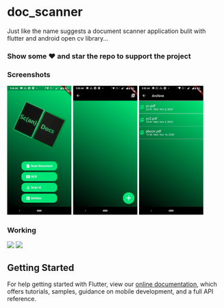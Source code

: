 # doc_scanner

Just like the name suggests a document scanner application bulit with flutter and android open cv library...

### Show some :heart: and star the repo to support the project

### Screenshots
<img src="https://github.com/Gourav2000/doc_scanner/blob/master/Screenshots/ss1.jpeg?raw=true" height="300em" />
<img src="https://github.com/Gourav2000/doc_scanner/blob/master/Screenshots/ss2.jpeg?raw=true" height="300em" /> <img src="https://github.com/Gourav2000/doc_scanner/blob/master/Screenshots/ss3.jpeg?raw=true" height="300em" />

### Working
<img src="ss1.png" height="300em" /> <img src="https://github.com/Gourav2000/doc_scanner/blob/master/Screenshots/working.gif?raw=true" height="300em" />


## Getting Started
For help getting started with Flutter, view our
[online documentation](https://flutter.dev/docs), which offers tutorials,
samples, guidance on mobile development, and a full API reference.
